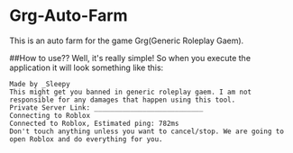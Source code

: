 # Grg-Auto-Farm
This is an auto farm for the game Grg(Generic Roleplay Gaem).

##How to use??
Well, it's really simple! So when you execute the application it will look something like this:
```
Made by _Sleepy
This might get you banned in generic roleplay gaem. I am not responsible for any damages that happen using this tool.
Private Server Link: ___________________________
Connecting to Roblox
Connected to Roblox, Estimated ping: 782ms
Don't touch anything unless you want to cancel/stop. We are going to open Roblox and do everything for you.
```
